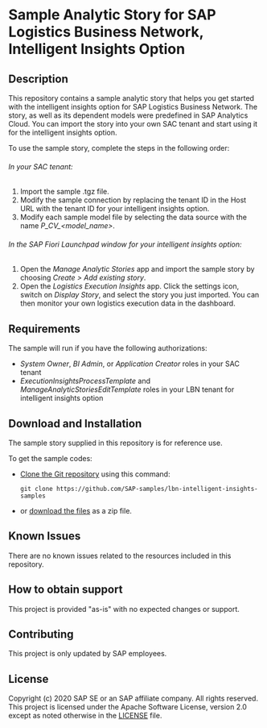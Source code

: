 # Sample Analytic Story for SAP Logistics Business Network, Intelligent Insights Option

## Description
This repository contains a sample analytic story that helps you get started with the intelligent insights option for SAP Logistics Business Network. The story, as well as its dependent models were predefined in SAP Analytics Cloud. You can import the story into your own SAC tenant and start using it for the intelligent insights option.

To use the sample story, complete the steps in the following order:

###### In your SAC tenant:
1. Import the sample .tgz file.
1. Modify the sample connection by replacing the tenant ID in the Host URL with the tenant ID for your intelligent insights option.
1. Modify each sample model file by selecting the data source with the name *P_CV_<model_name>*.

###### In the SAP Fiori Launchpad window for your intelligent insights option:
1. Open the *Manage Analytic Stories* app and import the sample story by choosing _Create > Add existing story_.
1. Open the *Logistics Execution Insights* app. Click the settings icon, switch on _Display Story_, and select the story you just imported. You can then monitor your own logistics execution data in the dashboard.

## Requirements
The sample will run if you have the following authorizations:
- *System Owner*, *BI Admin*, or *Application Creator* roles in your SAC tenant
- *ExecutionInsightsProcessTemplate* and *ManageAnalyticStoriesEditTemplate* roles in your LBN tenant for intelligent insights option

## Download and Installation
The sample story supplied in this repository is for reference use.  

To get the sample codes:

- [Clone the Git repository](https://help.github.com/articles/cloning-a-repository/) using this command:
  
  `git clone https://github.com/SAP-samples/lbn-intelligent-insights-samples`
  
- or [download the files](https://github.com/SAP-samples/lbn-intelligent-insights-samples/archive/main.zip) as a zip file.

## Known Issues
There are no known issues related to the resources included in this repository.

## How to obtain support
This project is provided "as-is" with no expected changes or support.

## Contributing
This project is only updated by SAP employees.

## License
Copyright (c) 2020 SAP SE or an SAP affiliate company. All rights reserved. This project is licensed under the Apache Software License, version 2.0 except as noted otherwise in the [LICENSE](LICENSES/Apache-2.0.txt) file.
